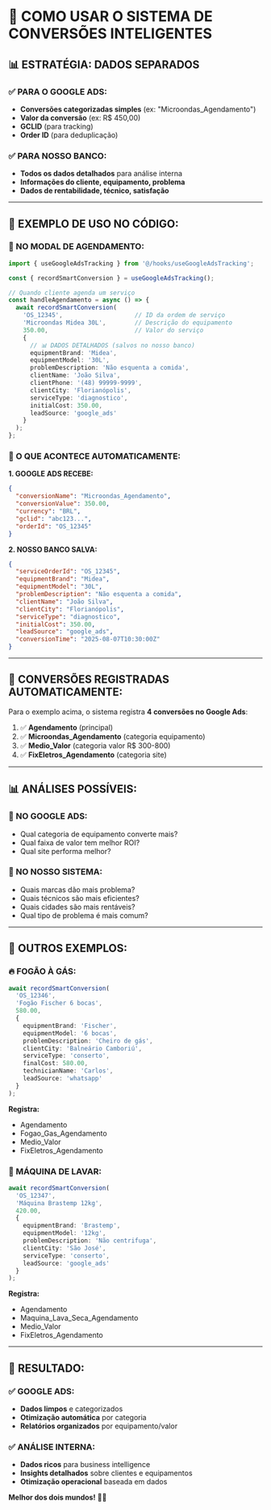 # 🎯 COMO USAR O SISTEMA DE CONVERSÕES INTELIGENTES

## 📊 **ESTRATÉGIA: DADOS SEPARADOS**

### **✅ PARA O GOOGLE ADS:**
- **Conversões categorizadas simples** (ex: "Microondas_Agendamento")
- **Valor da conversão** (ex: R$ 450,00)
- **GCLID** (para tracking)
- **Order ID** (para deduplicação)

### **✅ PARA NOSSO BANCO:**
- **Todos os dados detalhados** para análise interna
- **Informações do cliente, equipamento, problema**
- **Dados de rentabilidade, técnico, satisfação**

---

## 🚀 **EXEMPLO DE USO NO CÓDIGO:**

### **📱 NO MODAL DE AGENDAMENTO:**

```typescript
import { useGoogleAdsTracking } from '@/hooks/useGoogleAdsTracking';

const { recordSmartConversion } = useGoogleAdsTracking();

// Quando cliente agenda um serviço
const handleAgendamento = async () => {
  await recordSmartConversion(
    'OS_12345',                    // ID da ordem de serviço
    'Microondas Midea 30L',        // Descrição do equipamento
    350.00,                        // Valor do serviço
    {
      // 📊 DADOS DETALHADOS (salvos no nosso banco)
      equipmentBrand: 'Midea',
      equipmentModel: '30L',
      problemDescription: 'Não esquenta a comida',
      clientName: 'João Silva',
      clientPhone: '(48) 99999-9999',
      clientCity: 'Florianópolis',
      serviceType: 'diagnostico',
      initialCost: 350.00,
      leadSource: 'google_ads'
    }
  );
};
```

### **🎯 O QUE ACONTECE AUTOMATICAMENTE:**

**1. GOOGLE ADS RECEBE:**
```json
{
  "conversionName": "Microondas_Agendamento",
  "conversionValue": 350.00,
  "currency": "BRL",
  "gclid": "abc123...",
  "orderId": "OS_12345"
}
```

**2. NOSSO BANCO SALVA:**
```json
{
  "serviceOrderId": "OS_12345",
  "equipmentBrand": "Midea",
  "equipmentModel": "30L", 
  "problemDescription": "Não esquenta a comida",
  "clientName": "João Silva",
  "clientCity": "Florianópolis",
  "serviceType": "diagnostico",
  "initialCost": 350.00,
  "leadSource": "google_ads",
  "conversionTime": "2025-08-07T10:30:00Z"
}
```

---

## 🎯 **CONVERSÕES REGISTRADAS AUTOMATICAMENTE:**

Para o exemplo acima, o sistema registra **4 conversões no Google Ads**:

1. ✅ **Agendamento** (principal)
2. ✅ **Microondas_Agendamento** (categoria equipamento)
3. ✅ **Medio_Valor** (categoria valor R$ 300-800)
4. ✅ **FixEletros_Agendamento** (categoria site)

---

## 📊 **ANÁLISES POSSÍVEIS:**

### **🎯 NO GOOGLE ADS:**
- Qual categoria de equipamento converte mais?
- Qual faixa de valor tem melhor ROI?
- Qual site performa melhor?

### **🎯 NO NOSSO SISTEMA:**
- Quais marcas dão mais problema?
- Quais técnicos são mais eficientes?
- Quais cidades são mais rentáveis?
- Qual tipo de problema é mais comum?

---

## 🔧 **OUTROS EXEMPLOS:**

### **🔥 FOGÃO À GÁS:**
```typescript
await recordSmartConversion(
  'OS_12346',
  'Fogão Fischer 6 bocas',
  580.00,
  {
    equipmentBrand: 'Fischer',
    equipmentModel: '6 bocas',
    problemDescription: 'Cheiro de gás',
    clientCity: 'Balneário Camboriú',
    serviceType: 'conserto',
    finalCost: 580.00,
    technicianName: 'Carlos',
    leadSource: 'whatsapp'
  }
);
```

**Registra:**
- Agendamento
- Fogao_Gas_Agendamento  
- Medio_Valor
- FixEletros_Agendamento

### **👕 MÁQUINA DE LAVAR:**
```typescript
await recordSmartConversion(
  'OS_12347',
  'Máquina Brastemp 12kg',
  420.00,
  {
    equipmentBrand: 'Brastemp',
    equipmentModel: '12kg',
    problemDescription: 'Não centrifuga',
    clientCity: 'São José',
    serviceType: 'conserto',
    leadSource: 'google_ads'
  }
);
```

**Registra:**
- Agendamento
- Maquina_Lava_Seca_Agendamento
- Medio_Valor  
- FixEletros_Agendamento

---

## 🎉 **RESULTADO:**

### **✅ GOOGLE ADS:**
- **Dados limpos** e categorizados
- **Otimização automática** por categoria
- **Relatórios organizados** por equipamento/valor

### **✅ ANÁLISE INTERNA:**
- **Dados ricos** para business intelligence
- **Insights detalhados** sobre clientes e equipamentos
- **Otimização operacional** baseada em dados

**Melhor dos dois mundos!** 🎯🚀
